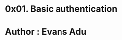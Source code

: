 0x01. Basic authentication
==========================================
Author : Evans Adu
==========================================
